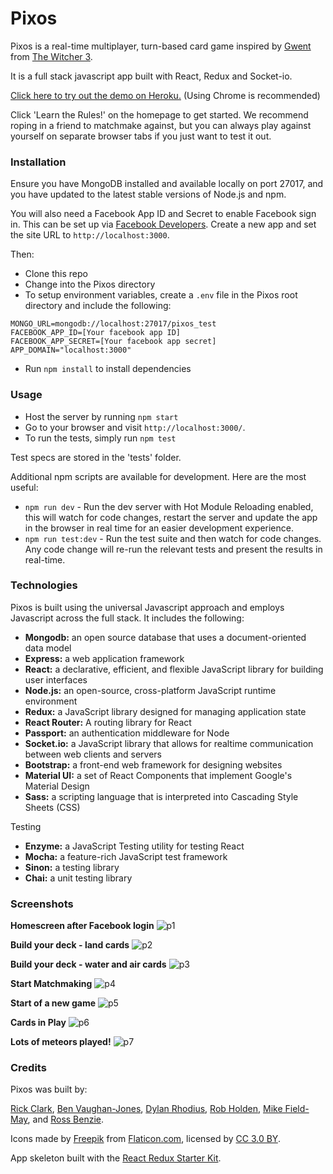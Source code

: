 # Pixos
Pixos is a real-time multiplayer, turn-based card game inspired by [Gwent](http://witcher.wikia.com/wiki/Gwent) from [The Witcher 3](http://witcher.wikia.com/wiki/The_Witcher_3:_Wild_Hunt).

It is a full stack javascript app built with React, Redux and Socket-io.

[Click here to try out the demo on Heroku.](http://rkclark-pixos.herokuapp.com/) (Using Chrome is recommended)

Click 'Learn the Rules!' on the homepage to get started. We recommend roping in a friend to matchmake against, but you can always play against yourself on separate browser tabs if you just want to test it out.

### Installation

Ensure you have MongoDB installed and available locally on port 27017, and you have updated to the latest stable versions of Node.js and npm.

You will also need a Facebook App ID and Secret to enable Facebook sign in. This can be set up via [Facebook Developers](https://developers.facebook.com/). Create a new app and set the site URL to `http://localhost:3000`.

Then:
- Clone this repo
- Change into the Pixos directory
- To setup environment variables, create a `.env` file in the Pixos root directory and include the following:
```
MONGO_URL=mongodb://localhost:27017/pixos_test
FACEBOOK_APP_ID=[Your facebook app ID]
FACEBOOK_APP_SECRET=[Your facebook app secret]
APP_DOMAIN="localhost:3000"
```
- Run `npm install` to install dependencies

### Usage

- Host the server by running `npm start`
- Go to your browser and visit `http://localhost:3000/`.
- To run the tests, simply run `npm test`

Test specs are stored in the 'tests' folder.

Additional npm scripts are available for development. Here are the most useful:

- `npm run dev` - Run the dev server with Hot Module Reloading enabled, this will watch for code changes, restart the server and update the app in the browser in real time for an easier development experience.
- `npm run test:dev` - Run the test suite and then watch for code changes. Any code change will re-run the relevant tests and present the results in real-time.

### Technologies

Pixos is built using the universal Javascript approach and employs Javascript across the full stack. It includes the following:

- **Mongodb:** an open source database that uses a document-oriented data model
- **Express:** a web application framework
- **React:** a declarative, efficient, and flexible JavaScript library for building user interfaces
- **Node.js:** an open-source, cross-platform JavaScript runtime environment
- **Redux:** a JavaScript library designed for managing application state
- **React Router:** A routing library for React
- **Passport:** an authentication middleware for Node
- **Socket.io:** a JavaScript library that allows for realtime communication between web clients and servers
- **Bootstrap:** a front-end web framework for designing websites
- **Material UI:** a set of React Components that implement Google's Material Design
- **Sass:** a scripting language that is interpreted into Cascading Style Sheets (CSS)

Testing

- **Enzyme:** a JavaScript Testing utility for testing React
- **Mocha:** a feature-rich JavaScript test framework
- **Sinon:** a testing library
- **Chai:** a unit testing library

### Screenshots

**Homescreen after Facebook login**
![p1](http://i.imgur.com/zJSpXmN.png)

**Build your deck - land cards**
![p2](http://i.imgur.com/err5p3P.png)

**Build your deck - water and air cards**
![p3](http://i.imgur.com/IkX88Qp.png)

**Start Matchmaking**
![p4](http://i.imgur.com/22377lk.png)

**Start of a new game**
![p5](http://i.imgur.com/LjibKg8.png)

**Cards in Play**
![p6](http://i.imgur.com/2Br2cF0.png)

**Lots of meteors played!**
![p7](http://i.imgur.com/3IxRn3h.png)

### Credits

Pixos was built by:

[Rick Clark](https://github.com/rkclark), [Ben Vaughan-Jones](https://github.com/bvjones), [Dylan Rhodius](https://github.com/dylanrhodius), [Rob Holden](https://github.com/holden4), [Mike Field-May](https://github.com/mikefieldmay), and [Ross Benzie](https://github.com/rossbenzie).

Icons made by [Freepik](http://www.freepik.com) from [Flaticon.com](http://www.flaticon.com), licensed by [CC 3.0 BY](http://creativecommons.org/licenses/by/3.0/).

App skeleton built with the [React Redux Starter Kit](https://github.com/davezuko/react-redux-starter-kit).
